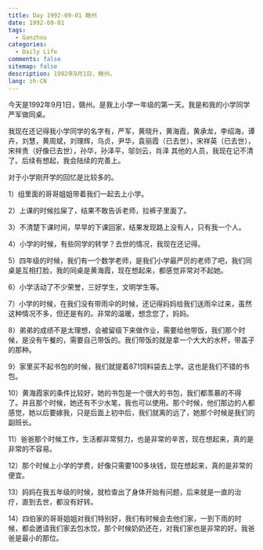 ```yaml
---
title: Day 1992-09-01 赣州
date: 1992-09-01
tags:
  - Ganzhou
categories:
  - Daily Life
comments: false
sitemap: false
description: 1992年9月1日，赣州。
lang: zh-CN
---
```


今天是1992年9月1日，赣州。是我上小学一年级的第一天。我是和我的小学同学严军做同桌。

我现在还记得我小学同学的名字有，严军，黄晓升，黄海霞，黄承龙，李绍海，谭卉，刘慧，黄周斌，刘理辉，乌贞，尹华，袁丽霞（已去世），宋祥英（已去世），宋祥贵（好像已去世），孙华，孙泽平，邬剑云，肖泽 其他的人员，我现在记不清了。后续有想起，我会陆续的完善上。

对于小学刚开学的回忆是比较多的。

1）组里面的哥哥姐姐带着我们一起去上小学。

2）上课的时候拉屎了，结果不敢告诉老师，拉裤子里面了。

3）不清楚下课时间，早早的下课回家，结果发现路上没有人，只有我一个人。

4）小学的时候，有些同学的转学？去世的情况，我现在还记得。

5）四年级的时候，我们有一个数学老师，是我们小学最严厉的老师了吧，我们同桌是互相打脸，我的同桌是黄海霞，现在想起来，都感觉非常对不起她。

6）小学活动了不少荣誉，三好学生，文明学生等。

7）小学的时候，在我们没有带雨伞的时候，还记得妈妈给我们送雨伞过来，虽然这种情况不多，但还是有的。非常的温暖，想念您了，妈妈。

8）弟弟的成绩不是太理想，会被留级下来做作业，需要给他带饭，我们那个时候，是没有午餐的，需要自己带饭的。我们带饭的就是拿一个大大的水杯，带盖子的那种。

9）家里买不起书包的时候，我们就提着871饲料袋去上学。这也是我们不错的书包。

10）黄海霞家的条件比较好，她的书包是一个很大的书包，我们都羡慕的不得了。并且那个时候，她还有不少水笔，我也可以使用。那个时候，他们那边的人都感觉，她以后要嫁我，只是后面上初中后，我们就离的远了，她那个时候是我们的副班长。

11）爸爸那个时候工作，生活都非常努力，也是非常的辛苦，现在想起来，真的是非常的不容易。

12）那个时候上小学的学费，好像只需要100多块钱，现在想起来，真的是非常的便宜。

13）妈妈在我五年级的时候，就检查出了身体开始有问题，后来就是一直的治疗，直到去世，都没有好转。

14）四伯家的哥哥姐姐对我们特别好，我们有时候会去他们家，一到下雨的时候，都会邀请我们家去包水饺，那个时候奶奶还在，对我们家也是非常的好。我爸爸是最小的那位。

```

